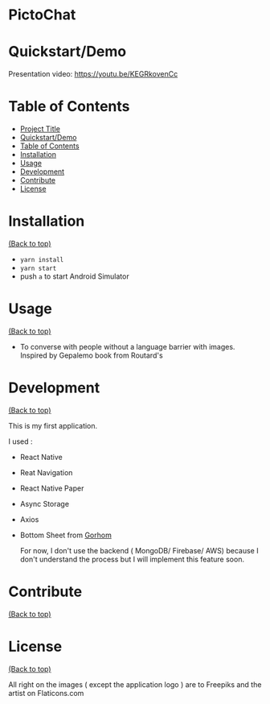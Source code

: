 # PictoChat

# Quickstart/Demo

Presentation video: https://youtu.be/KEGRkovenCc

# Table of Contents

- [Project Title](#project-title)
- [Quickstart/Demo](#quickstartdemo)
- [Table of Contents](#table-of-contents)
- [Installation](#installation)
- [Usage](#usage)
- [Development](#development)
- [Contribute](#contribute)
- [License](#license)

# Installation
[(Back to top)](#table-of-contents)
- `yarn install`
- `yarn start`
- push `a` to start Android Simulator

# Usage
[(Back to top)](#table-of-contents)

- To converse with people without a language barrier with images. Inspired by Gepalemo book from Routard's

# Development
[(Back to top)](#table-of-contents)

This is my first application.

I used :
- React Native
- Reat Navigation
- React Native Paper
- Async Storage
- Axios
- Bottom Sheet from <a href='https://github.com/gorhom'/>Gorhom</a>


  For now, I don't use the backend ( MongoDB/ Firebase/ AWS) because I don't understand the process but I will implement this feature soon.
# Contribute
[(Back to top)](#table-of-contents)

# License
[(Back to top)](#table-of-contents)

All right on the images ( except the application logo ) are to Freepiks and the artist on Flaticons.com
